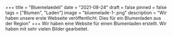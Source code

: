 +++
title = "Bluemelaedeli"
date = "2021-08-24"
draft = false
pinned = false
tags = ["Blumen", "Laden"]
image = "bluemelade-1-.png"
description = "Wir haben unsere erste Webseite veröffentlicht. Dies für ein Blumenladen aus der Region"
+++
Wir haben eine Website für einen Blumenladen erstellt. Wir haben mit sehr vielen Bilder gearbeitet.

![]()